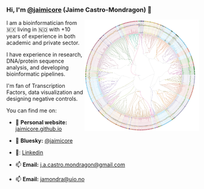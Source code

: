 <!-- 

<h2 align="center"> Jaime A Castro-Mondragon </h2>

<h2 align="center"> Bioinformatician at Nykode Therapeutics</h2>

My main scientific interests are gene transcriptional regulation, DNA sequence analysis and transcription factors. Currently I am working with protein cleavage, protein structure and developing bioinformatic pipelines.

My main programming expertise is in `R`, `python` and `perl` and in I'm a big fan of data visualization.

-->

 ### Hi, I'm [@jaimicore](https://github.com/jaimicore) (Jaime Castro-Mondragon) 👋
 
<img align="right" src="https://github.com/jaimicore/jaimicore/blob/main/JASPAR.png" width="300">

I am a bioinformatician from 🇲🇽 living in 🇳🇴 with +10 years of experience in both academic and private sector.

I have experience in research, DNA/protein sequence analysis, and developing bioinformatic pipelines. 

I'm fan of Transcription Factors, data visualization and designing negative controls.

You can find me on:

- 📝 **Personal website:** [jaimicore.github.io](https://jaimicore.github.io/)

- 🔵 **Bluesky:** [@jaimicore](https://bsky.app/profile/jaimicore.bsky.social)
- :link:: [Linkedin](https://www.linkedin.com/in/jaime-castro-mondragon/)
- 📫 **Email:** j.a.castro.mondragon@gmail.com
- 📫 **Email:** jamondra@uio.no 
